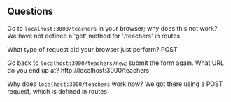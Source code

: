 ## Questions

Go to `localhost:3000/teachers` in your browser; why does this not work?
We have not defined a 'get' method for '/teachers' in routes.

What type of request did your browser just perform?
POST

Go back to `localhost:3000/teachers/new`; submit the form again. What URL do you end up at?
http://localhost:3000/teachers

Why does `localhost:3000/teachers` work now?
We got there using a POST request, which is defined in routes
